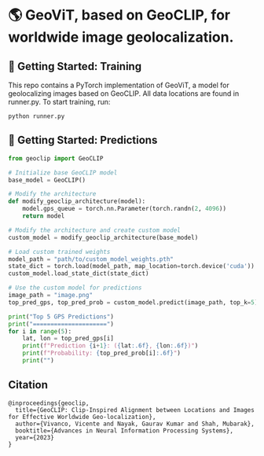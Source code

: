 # 🌎 GeoViT, based on GeoCLIP, for worldwide image geolocalization.

## 📎 Getting Started: Training

This repo contains a PyTorch implementation of GeoViT, a model for geolocalizing images based on GeoCLIP.
All data locations are found in runner.py. To start training, run:

```
python runner.py
```

## 📎 Getting Started: Predictions

```python
from geoclip import GeoCLIP

# Initialize base GeoCLIP model
base_model = GeoCLIP()

# Modify the architecture
def modify_geoclip_architecture(model):
    model.gps_queue = torch.nn.Parameter(torch.randn(2, 4096))
    return model

# Modify the architecture and create custom model
custom_model = modify_geoclip_architecture(base_model)

# Load custom trained weights
model_path = "path/to/custom_model_weights.pth"
state_dict = torch.load(model_path, map_location=torch.device('cuda'))
custom_model.load_state_dict(state_dict)

# Use the custom model for predictions
image_path = "image.png"
top_pred_gps, top_pred_prob = custom_model.predict(image_path, top_k=5)

print("Top 5 GPS Predictions")
print("=====================")
for i in range(5):
    lat, lon = top_pred_gps[i]
    print(f"Prediction {i+1}: ({lat:.6f}, {lon:.6f})")
    print(f"Probability: {top_pred_prob[i]:.6f}")
    print("")
```
## Citation

```
@inproceedings{geoclip,
  title={GeoCLIP: Clip-Inspired Alignment between Locations and Images for Effective Worldwide Geo-localization},
  author={Vivanco, Vicente and Nayak, Gaurav Kumar and Shah, Mubarak},
  booktitle={Advances in Neural Information Processing Systems},
  year={2023}
}
```
